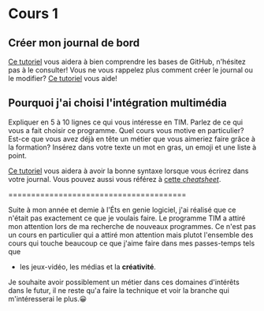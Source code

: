 # Cours 1
## Créer mon journal de bord
[Ce tutoriel](https://guides.github.com/activities/hello-world/) vous aidera à bien comprendre les bases de GitHub, n'hésitez pas à le consulter!
Vous ne vous rappelez plus comment créer le journal ou le modifier? [Ce tutoriel](https://youtu.be/lX3bpuLK_Sg) vous aide! 

## Pourquoi j'ai choisi l'intégration multimédia
Expliquer en 5 à 10 lignes ce qui vous intéresse en TIM. Parlez de ce qui vous a fait choisir ce programme. Quel cours vous motive en particulier? Est-ce que vous avez déjà en tête un métier que vous aimeriez faire grâce à la formation? Insérez dans votre texte un mot en gras, un emoji et une liste à point. 

[Ce tutoriel](https://guides.github.com/features/mastering-markdown/) vous aidera à avoir la bonne syntaxe lorsque vous écrirez dans votre journal. Vous pouvez aussi vous référez à [cette *cheatsheet*](https://github.com/tchapi/markdown-cheatsheet/blob/master/README.md). 


=======================================

Suite à mon année et demie à l'Éts en genie logiciel, j'ai réalisé que ce n'était pas exactement ce que je voulais faire. Le programme TIM a attiré mon attention lors de ma recherche de nouveaux programmes. Ce n'est pas un cours en particulier qui a attiré mon attention mais plutot l'ensemble des cours qui touche beaucoup ce que j'aime faire dans mes passes-temps tels que
* les jeux-vidéo, les médias et la **créativité**.

Je souhaite avoir possiblement un métier dans ces domaines d'intérêts dans le futur, il ne reste qu'a faire la technique et voir la branche qui m'intéresserai le plus.😀 
